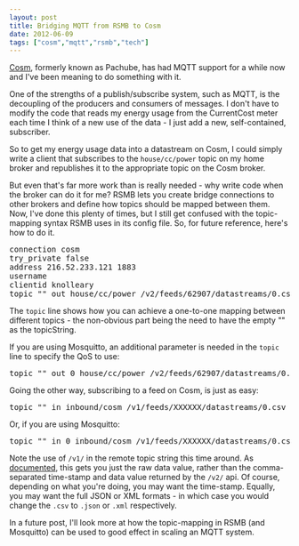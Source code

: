 ```yaml
---
layout: post
title: Bridging MQTT from RSMB to Cosm
date: 2012-06-09
tags: ["cosm","mqtt","rsmb","tech"]
---
```


[Cosm](http://cosm.com), formerly known as Pachube, has had MQTT support for a while now and I've been meaning to do something with it.

One of the strengths of a publish/subscribe system, such as MQTT, is the decoupling of the producers and consumers of messages. I don't have to modify the code that reads my energy usage from the CurrentCost meter each time I think of a new use of the data - I just add a new, self-contained, subscriber.

So to get my energy usage data into a datastream on Cosm, I could simply write a client that subscribes to the `house/cc/power` topic on my home broker and republishes it to the appropriate topic on the Cosm broker.

But even that's far more work than is really needed - why write code when the broker can do it for me? RSMB lets you create bridge connections to other brokers and define how topics should be mapped between them. Now, I've done this plenty of times, but I still get confused with the topic-mapping syntax RSMB uses in its config file. So, for future reference, here's how to do it.

<pre>
connection cosm
try_private false
address 216.52.233.121 1883
username <COSM_API_KEY>
clientid knolleary
topic "" out house/cc/power /v2/feeds/62907/datastreams/0.csv
</pre>

The `topic` line shows how you can achieve a one-to-one mapping between different topics - the non-obvious part being the need to have the empty "" as the topicString.

If you are using Mosquitto, an additional parameter is needed in the `topic` line to specify the QoS to use:
<pre>
topic "" out 0 house/cc/power /v2/feeds/62907/datastreams/0.csv
</pre>

Going the other way, subscribing to a feed on Cosm, is just as easy:

<pre>
topic "" in inbound/cosm /v1/feeds/XXXXXX/datastreams/0.csv
</pre>
Or, if you are using Mosquitto:
<pre>
topic "" in 0 inbound/cosm /v1/feeds/XXXXXX/datastreams/0.csv
</pre>

Note the use of `/v1/` in the remote topic string this time around. As [documented](https://cosm.com/docs/beta/mqtt/#retrieving-data), this gets you just the raw data value, rather than the comma-separated time-stamp and data value returned by the `/v2/` api. Of course, depending on what you're doing, you may want the time-stamp. Equally, you may want the full JSON or <shuddder> XML formats - in which case you would change the `.csv` to `.json` or `.xml` respectively.

In a future post, I'll look more at how the topic-mapping in RSMB (and Mosquitto) can be used to good effect in scaling an MQTT system.